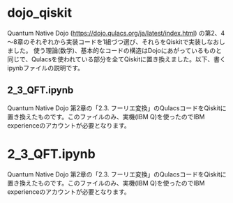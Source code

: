 # dojo_qiskit
Quantum Native Dojo (https://dojo.qulacs.org/ja/latest/index.html) の第2、4～8章のそれぞれから実装コードを1組づつ選び、それらをQiskitで実装しなおしました。
使う理論(数学)、基本的なコードの構造はDojoにあがっているものと同じで、Qulacsを使われている部分を全てQiskitに置き換えました。以下、書くipynbファイルの説明です。

## 2_3_QFT.ipynb
Quantum Native Dojo 第2章の「2.3. フーリエ変換」のQulacsコードをQiskitに置き換えたものです。このファイルのみ、実機(IBM Q)を使ったのでIBM experienceのアカウントが必要となります。

# 2_3_QFT.ipynb
Quantum Native Dojo 第2章の「2.3. フーリエ変換」のQulacsコードをQiskitに置き換えたものです。このファイルのみ、実機(IBM Q)を使ったのでIBM experienceのアカウントが必要となります。

